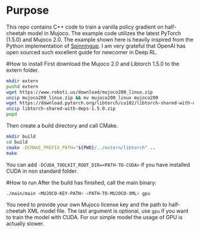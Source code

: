 # Purpose
This repo contains C++ code to train a vanilla policy gradient on half-cheetah model in Mujoco. 
The example code utilizes the latest PyTorch (1.5.0) and Mujoco 2.0. 
The example shown here is heavily inspired from the Python implementation of [Spinningup](https://spinningup.openai.com/en/latest/). I am very grateful that OpenAI has open sourced such excellent guide for newcomer in Deep RL. 

#How to install
First download the Mujoco 2.0 and Libtorch 1.5.0 to the extern folder. 
```bash
mkdir extern
pushd extern
wget https://www.roboti.us/download/mujoco200_linux.zip
unzip mujoco200_linux.zip && mv mujoco200_linux mujoco200
wget https://download.pytorch.org/libtorch/cu102/libtorch-shared-with-deps-1.5.0.zip
unzip libtorch-shared-with-deps-1.5.0.zip
popd
```
Then create a build directory and call CMake.
```bash
mkdir build
cd build
cmake -DCMAKE_PREFIX_PATH="${PWD}/../extern/libtorch" ..
make
```
You can add `-DCUDA_TOOLKIT_ROOT_DIR=<PATH-TO-CUDA>` if you have installed CUDA in non standard folder.

#How to run
After the build has finished, call the main binary:
```bash
./main/main <MUJOCO-KEY-PATH> <PATH-TO-MUJOCO-XML> gpu
```
You need to provide your own Mujoco license key and the path to half-cheetah XML model file. 
The last argument is optional, use `gpu` if you want to train the model with CUDA. For our simple
model the usage of GPU is actually slower.
